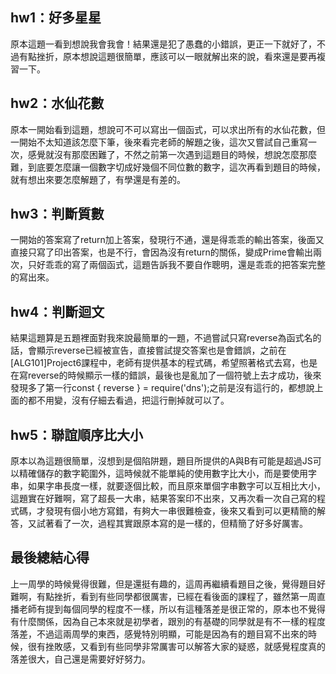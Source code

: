 ## hw1：好多星星
原本這題一看到想說我會我會！結果還是犯了愚蠢的小錯誤，更正一下就好了，不過有點挫折，原本想說這題很簡單，應該可以一眼就解出來的說，看來還是要再複習一下。
## hw2：水仙花數
原本一開始看到這題，想說可不可以寫出一個函式，可以求出所有的水仙花數，但一開始不太知道該怎麼下筆，後來看完老師的解題之後，這次又嘗試自己重寫一次，感覺就沒有那麼困難了，不然之前第一次遇到這題目的時候，想說怎麼那麼難，到底要怎麼讓一個數字切成好幾個不同位數的數字，這次再看到題目的時候，就有想出來要怎麼解題了，有學還是有差的。
## hw3：判斷質數
一開始的答案寫了return加上答案，發現行不通，還是得乖乖的輸出答案，後面又直接只寫了印出答案，也是不行，會因為沒有return的關係，變成Prime會輸出兩次，只好乖乖的寫了兩個函式，這題告訴我不要自作聰明，還是乖乖的把答案完整的寫出來。
## hw4：判斷迴文
結果這題算是五題裡面對我來說最簡單的一題，不過嘗試只寫reverse為函式名的話，會顯示reverse已經被宣告，直接嘗試提交答案也是會錯誤，之前在[ALG101]Project6課程中，老師有提供基本的程式碼，希望照著格式去寫，也是在寫reverse的時候顯示一樣的錯誤，最後也是亂加了一個符號上去才成功，後來發現多了第一行const { reverse } = require('dns');之前是沒有這行的，都想說上面的都不用變，沒有仔細去看過，把這行刪掉就可以了。
## hw5：聯誼順序比大小
原本以為這題很簡單，沒想到是個陷阱題，題目所提供的A與B有可能是超過JS可以精確儲存的數字範圍外，這時候就不能單純的使用數字比大小，而是要使用字串，如果字串長度一樣，就要逐個比較，而且原來單個字串數字可以互相比大小，這題實在好難啊，寫了超長一大串，結果答案印不出來，又再次看一次自己寫的程式碼，才發現有個小地方寫錯，有夠大一串很難檢查，後來又看到可以更精簡的解答，又試著看了一次，過程其實跟原本寫的是一樣的，但精簡了好多好厲害。
## 最後總結心得
上一周學的時候覺得很難，但是還挺有趣的，這周再繼續看題目之後，覺得題目好難啊，有點挫折，看到有些同學都很厲害，已經在看後面的課程了，雖然第一周直播老師有提到每個同學的程度不一樣，所以有這種落差是很正常的，原本也不覺得有什麼關係，因為自己本來就是初學者，跟別的有基礎的同學就是有不一樣的程度落差，不過這兩周學的東西，感覺特別明顯，可能是因為有的題目寫不出來的時候，很有挫敗感，又看到有些同學非常厲害可以解答大家的疑惑，就感覺程度真的落差很大，自己還是需要好好努力。